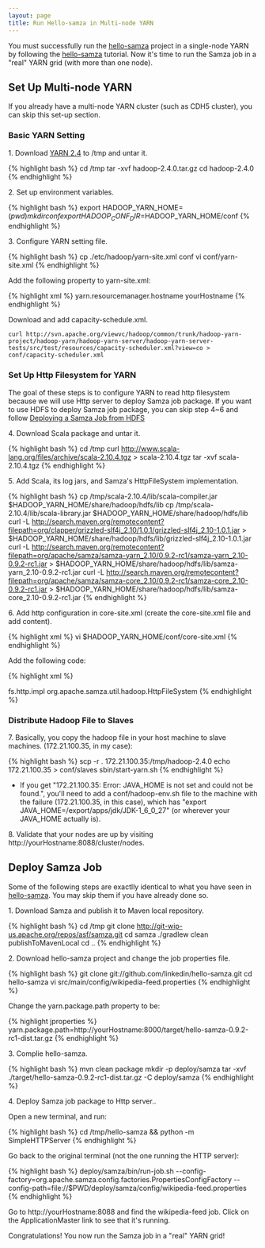 ```yaml
---
layout: page
title: Run Hello-samza in Multi-node YARN
---
```

<!--
   Licensed to the Apache Software Foundation (ASF) under one or more
   contributor license agreements.  See the NOTICE file distributed with
   this work for additional information regarding copyright ownership.
   The ASF licenses this file to You under the Apache License, Version 2.0
   (the "License"); you may not use this file except in compliance with
   the License.  You may obtain a copy of the License at

       http://www.apache.org/licenses/LICENSE-2.0

   Unless required by applicable law or agreed to in writing, software
   distributed under the License is distributed on an "AS IS" BASIS,
   WITHOUT WARRANTIES OR CONDITIONS OF ANY KIND, either express or implied.
   See the License for the specific language governing permissions and
   limitations under the License.
-->

You must successfully run the [hello-samza](../../../startup/hello-samza/{{site.version}}/) project in a single-node YARN by following the [hello-samza](../../../startup/hello-samza/{{site.version}}/) tutorial. Now it's time to run the Samza job in a "real" YARN grid (with more than one node).

## Set Up Multi-node YARN

If you already have a multi-node YARN cluster (such as CDH5 cluster), you can skip this set-up section.

### Basic YARN Setting

1\. Download [YARN 2.4](http://mirror.symnds.com/software/Apache/hadoop/common/hadoop-2.4.0/hadoop-2.4.0.tar.gz) to /tmp and untar it.

{% highlight bash %}
cd /tmp
tar -xvf hadoop-2.4.0.tar.gz
cd hadoop-2.4.0
{% endhighlight %}

2\. Set up environment variables.

{% highlight bash %}
export HADOOP_YARN_HOME=$(pwd)
mkdir conf
export HADOOP_CONF_DIR=$HADOOP_YARN_HOME/conf
{% endhighlight %}

3\. Configure YARN setting file.

{% highlight bash %}
cp ./etc/hadoop/yarn-site.xml conf
vi conf/yarn-site.xml
{% endhighlight %}

Add the following property to yarn-site.xml:

{% highlight xml %}
<property>
    <name>yarn.resourcemanager.hostname</name>
    <!-- hostname that is accessible from all NMs -->
    <value>yourHostname</value>
</property>
{% endhighlight %}

Download and add capacity-schedule.xml.

```
curl http://svn.apache.org/viewvc/hadoop/common/trunk/hadoop-yarn-project/hadoop-yarn/hadoop-yarn-server/hadoop-yarn-server-tests/src/test/resources/capacity-scheduler.xml?view=co > conf/capacity-scheduler.xml
```

### Set Up Http Filesystem for YARN

The goal of these steps is to configure YARN to read http filesystem because we will use Http server to deploy Samza job package. If you want to use HDFS to deploy Samza job package, you can skip step 4~6 and follow [Deploying a Samza Job from HDFS](deploy-samza-job-from-hdfs.html)

4\. Download Scala package and untar it.

{% highlight bash %}
cd /tmp
curl http://www.scala-lang.org/files/archive/scala-2.10.4.tgz > scala-2.10.4.tgz
tar -xvf scala-2.10.4.tgz
{% endhighlight %}

5\. Add Scala, its log jars, and Samza's HttpFileSystem implementation.

{% highlight bash %}
cp /tmp/scala-2.10.4/lib/scala-compiler.jar $HADOOP_YARN_HOME/share/hadoop/hdfs/lib
cp /tmp/scala-2.10.4/lib/scala-library.jar $HADOOP_YARN_HOME/share/hadoop/hdfs/lib
curl -L http://search.maven.org/remotecontent?filepath=org/clapper/grizzled-slf4j_2.10/1.0.1/grizzled-slf4j_2.10-1.0.1.jar > $HADOOP_YARN_HOME/share/hadoop/hdfs/lib/grizzled-slf4j_2.10-1.0.1.jar
curl -L http://search.maven.org/remotecontent?filepath=org/apache/samza/samza-yarn_2.10/0.9.2-rc1/samza-yarn_2.10-0.9.2-rc1.jar > $HADOOP_YARN_HOME/share/hadoop/hdfs/lib/samza-yarn_2.10-0.9.2-rc1.jar
curl -L http://search.maven.org/remotecontent?filepath=org/apache/samza/samza-core_2.10/0.9.2-rc1/samza-core_2.10-0.9.2-rc1.jar > $HADOOP_YARN_HOME/share/hadoop/hdfs/lib/samza-core_2.10-0.9.2-rc1.jar
{% endhighlight %}

6\. Add http configuration in core-site.xml (create the core-site.xml file and add content).

{% highlight xml %}
vi $HADOOP_YARN_HOME/conf/core-site.xml
{% endhighlight %}

Add the following code:

{% highlight xml %}
<?xml-stylesheet type="text/xsl" href="configuration.xsl"?>
<configuration>
    <property>
      <name>fs.http.impl</name>
      <value>org.apache.samza.util.hadoop.HttpFileSystem</value>
    </property>
</configuration>
{% endhighlight %}

### Distribute Hadoop File to Slaves

7\. Basically, you copy the hadoop file in your host machine to slave machines. (172.21.100.35, in my case):

{% highlight bash %}
scp -r . 172.21.100.35:/tmp/hadoop-2.4.0
echo 172.21.100.35 > conf/slaves
sbin/start-yarn.sh
{% endhighlight %}

* If you get "172.21.100.35: Error: JAVA_HOME is not set and could not be found.", you'll need to add a conf/hadoop-env.sh file to the machine with the failure (172.21.100.35, in this case), which has "export JAVA_HOME=/export/apps/jdk/JDK-1_6_0_27" (or wherever your JAVA_HOME actually is).

8\. Validate that your nodes are up by visiting http://yourHostname:8088/cluster/nodes.

## Deploy Samza Job

Some of the following steps are exactlly identical to what you have seen in [hello-samza](../../../startup/hello-samza/{{site.version}}/). You may skip them if you have already done so.

1\. Download Samza and publish it to Maven local repository.

{% highlight bash %}
cd /tmp
git clone http://git-wip-us.apache.org/repos/asf/samza.git
cd samza
./gradlew clean publishToMavenLocal
cd ..
{% endhighlight %}

2\. Download hello-samza project and change the job properties file.

{% highlight bash %}
git clone git://github.com/linkedin/hello-samza.git
cd hello-samza
vi src/main/config/wikipedia-feed.properties
{% endhighlight %}

Change the yarn.package.path property to be:

{% highlight jproperties %}
yarn.package.path=http://yourHostname:8000/target/hello-samza-0.9.2-rc1-dist.tar.gz
{% endhighlight %}

3\. Complie hello-samza.

{% highlight bash %}
mvn clean package
mkdir -p deploy/samza
tar -xvf ./target/hello-samza-0.9.2-rc1-dist.tar.gz -C deploy/samza
{% endhighlight %}

4\. Deploy Samza job package to Http server..

Open a new terminal, and run:

{% highlight bash %}
cd /tmp/hello-samza && python -m SimpleHTTPServer
{% endhighlight %}

Go back to the original terminal (not the one running the HTTP server):

{% highlight bash %}
deploy/samza/bin/run-job.sh --config-factory=org.apache.samza.config.factories.PropertiesConfigFactory --config-path=file://$PWD/deploy/samza/config/wikipedia-feed.properties
{% endhighlight %}

Go to http://yourHostname:8088 and find the wikipedia-feed job. Click on the ApplicationMaster link to see that it's running.

Congratulations! You now run the Samza job in a "real" YARN grid!

